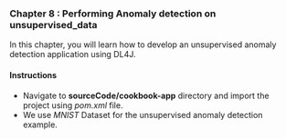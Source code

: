 ### Chapter 8 : **Performing Anomaly detection on unsupervised_data**

In this chapter, you will learn how to develop an unsupervised anomaly detection application using DL4J.
&nbsp;

#### Instructions 

 - Navigate to **sourceCode/cookbook-app** directory and import the project using *pom.xml* file.
 - We use *MNIST* Dataset for the unsupervised anomaly detection example. 



